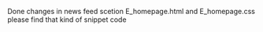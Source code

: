 Done changes in news feed scetion E_homepage.html and E_homepage.css please find that kind of snippet code

